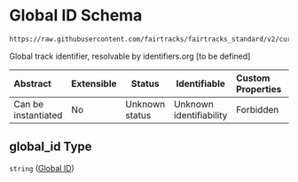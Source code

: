 # Global ID Schema

```txt
https://raw.githubusercontent.com/fairtracks/fairtracks_standard/v2/current/json/schema/fairtracks_track.schema.json#/properties/global_id
```

Global track identifier, resolvable by identifiers.org [to be defined]


| Abstract            | Extensible | Status         | Identifiable            | Custom Properties | Additional Properties | Access Restrictions | Defined In                                                                                           |
| :------------------ | ---------- | -------------- | ----------------------- | :---------------- | --------------------- | ------------------- | ---------------------------------------------------------------------------------------------------- |
| Can be instantiated | No         | Unknown status | Unknown identifiability | Forbidden         | Allowed               | none                | [fairtracks_track.schema.json\*](../json/schema/fairtracks_track.schema.json "open original schema") |

## global_id Type

`string` ([Global ID](fairtracks_track-properties-global-id.md))
